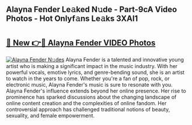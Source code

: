 ## Alayna Fender Le𝚊ked N𝚞de - Part-9cA Video Photos - Hot Onlyf𝚊ns Le𝚊ks 3XAI1

# <h2><a href="http://ab88501.deff.icu/?id=Alayna+Fender">🔗 New 👉🔴 Alayna Fender VIDEO Photos</a></h2>

[![Alayna Fender N𝚞des](https://i.imgur.com/rIISA9y.gif)](http://ab88501.deff.icu/?id=Alayna+Fender)
Alayna Fender is a talented and innovative young artist who is making a significant impact in the music industry. With her powerful vocals, emotive lyrics, and genre-bending sound, she is an artist to watch in the years to come. Whether you're a fan of pop, rock, or electronic music, Alayna Fender's music is sure to resonate with you. Alayna Fender's influence extends beyond her online presence. Her rise to prominence has sparked discussions about the changing landscape of online content creation and the complexities of online fandom. Her controversial approach has challenged traditional notions of beauty, sexuality, and female empowerment.
